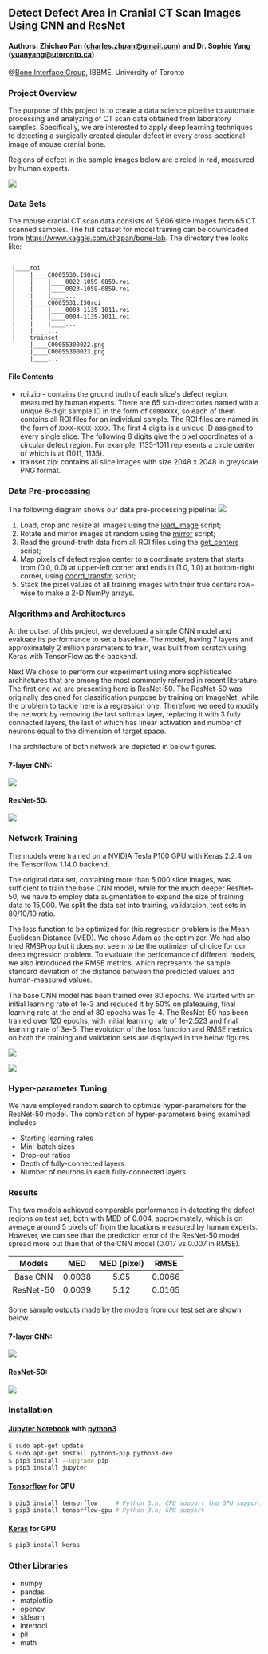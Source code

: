 ## Detect Defect Area in Cranial CT Scan Images Using CNN and ResNet
#### Authors: Zhichao Pan (charles.zhpan@gmail.com) and Dr. Sophie Yang (yuanyang@utoronto.ca)
@[Bone Interface Group](http://www.ecf.utoronto.ca/~bonehead/), IBBME, University of Toronto 

### Project Overview
The purpose of this project is to create a data science pipeline to automate processing and analyzing of CT scan data obtained from laboratory samples. Specifically, we are interested to apply deep learning techniques to detecting a surgically created circular defect  in every cross-sectional image of mouse cranial bone. 

Regions of defect in the sample images below are circled in red, measured by human experts.

![](./images/human.png)


### Data Sets
The mouse cranial CT scan data consists of 5,606 slice images from 65 CT scanned samples. The full dataset for model training can be downloaded from https://www.kaggle.com/chzpan/bone-lab. The directory tree looks like:

```
 .
 |____roi
 |    |____C0005530.ISQroi
 |    |    |____0022-1059-0859.roi
 |    |    |____0023-1059-0859.roi
 |    |    |____...
 |    |____C0005531.ISQroi
 |    |    |____0003-1135-1011.roi
 |    |    |____0004-1135-1011.roi
 |    |    |____...
 |    |____...
 |____trainset
      |____C00055300022.png
      |____C00055300023.png
      |____...
```

#### File Contents
* roi.zip - contains the ground truth of each slice's defect region, measured by human experts. There are 65 sub-directories named with a unique 8-digit sample ID in the form of ``C000XXXX``, so each of them contains all ROI files for an individual sample. The ROI files are named in the form of ``XXXX-XXXX-XXXX``. The first 4 digits is a unique ID assigned to every single slice. The following 8 digits give the pixel coordinates of a circular defect region. For example, 1135-1011 represents a circle center of which is at (1011, 1135).
* trainset.zip: contains all slice images with size 2048 x 2048 in greyscale PNG format.


### Data Pre-processing
The following diagram shows our data pre-processing pipeline:
![](./images/preprocess_pipeline.png)

1. Load, crop and resize all images using the [load_image](src/utils.py) script;
2. Rotate and mirror images at random using the [mirror](src/utils.py) script;
3. Read the ground-truth data from all ROI files using the [get_centers](src/utils.py) script;
4. Map pixels of defect region center to a corrdinate system that starts from (0.0, 0.0) at upper-left corner and ends in (1.0, 1.0) at bottom-right corner, using [coord_transfm](src/utils.py) script;  
5. Stack the pixel values of all training images with their true centers row-wise to make a 2-D NumPy arrays.


### Algorithms and Architectures
At the outset of this project, we developed a simple CNN model and evaluate its performance to set a baseline. The model, having 7 layers and approximately 2 million parameters to train, was built from scratch using Keras with TensorFlow as the backend. 

Next We chose to perform our experiment using more sophisticated architetures that are among the most commonly referred in recent literature. The first one we are presenting here is ResNet-50. The ResNet-50 was originally designed for classification purpose by training on ImageNet, while the problem to tackle here is a regression one. Therefore we need to modify the network by removing the last softmax layer, replacing it with 3 fully connected layers, the last of which has linear activation and number of neurons equal to the dimension of target space.

The architecture of both network are depicted in below figures.

#### 7-layer CNN:
![](./images/CNN_diagram.png)

#### ResNet-50:
![](./images/ResNet50_diagram.png)


### Network Training
The models were trained on a NVIDIA Tesla P100 GPU with Keras 2.2.4 on the Tensorflow 1.14.0 backend. 

The original data set, containing more than 5,000 slice images, was sufficient to train the base CNN model, while for the much deeper ResNet-50, we have to employ data augmentation to expand the size of training data to 15,000. We split the data set into training, validataion, test sets in 80/10/10 ratio.

The loss function to be optimized for this regression problem is the Mean Euclidean Distance (MED). We chose Adam as the optimizer. We had also tried RMSProp but it does not seem to be the optimizer of choice for our deep regression problem. To evaluate the performance of different models, we also introduced the RMSE metrics, which represents the sample standard deviation of the distance between the predicted values and human-measured values.

The base CNN model has been trained over 80 epochs. We started with an initial learning rate of 1e-3 and reduced it by 50% on plateauing, final learning rate at the end of 80 epochs was 1e-4. The ResNet-50 has been trained over 120 epochs, with initial learning rate of 1e-2.523 and final learning rate of 3e-5. The evolution of the loss function and RMSE metrics on both the training and validation sets are displayed in the below figures. 

![](./images/simplecnn_hist_3.png)

![](./images/resnet_hist_2.png)


### Hyper-parameter Tuning
We have employed random search to optimize hyper-parameters for the ResNet-50 model. The combination of hyper-parameters being examined includes:
* Starting learning rates
* Mini-batch sizes
* Drop-out ratios
* Depth of fully-connected layers
* Number of neurons in each fully-connected layers


### Results
The two models achieved comparable performance in detecting the defect regions on test set, both with MED of 0.004, approximately, which is on average around 5 pixels off from the locations measured by human experts. However, we can see that the prediction error of the ResNet-50 model spread more out than that of the CNN model (0.017 vs 0.007 in RMSE).

| Models | MED | MED (pixel) | RMSE |
| :-----: | :-----: | :-----: | :-----:|
| Base CNN | 0.0038 | 5.05 | 0.0066 |
| ResNet-50 | 0.0039 | 5.12 | 0.0165 |

Some sample outputs made by the models from our test set are shown below.

#### 7-layer CNN:
![](./images/simplecnn_3.png)

#### ResNet-50:
![](./images/resnet_5.png)


### Installation
#### [Jupyter Notebook](http://jupyter.readthedocs.io/en/latest/install.html) with [python3](http://docs.python-guide.org/en/latest/starting/install3/linux/)
```sh
$ sudo apt-get update
$ sudo apt-get install python3-pip python3-dev
$ pip3 install --upgrade pip
$ pip3 install jupyter
```
#### [Tensorflow](https://www.tensorflow.org/install/install_linux) for GPU
```sh
$ pip3 install tensorflow     # Python 3.n; CPU support (no GPU support)
$ pip3 install tensorflow-gpu # Python 3.n; GPU support 
```
#### [Keras](https://keras.io/#installation) for GPU
```sh
$ pip3 install keras
```
### Other Libraries
* numpy
* pandas
* matplotlib
* opencv
* sklearn
* intertool
* pil
* math
